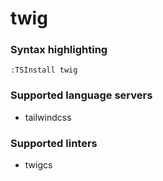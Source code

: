 # twig
<!--- THIS DOCUMENT IS AUTOMATICALLY GENERATED, DON'T EDIT IT -->

### Syntax highlighting

```vim
:TSInstall twig
```

### Supported language servers

- tailwindcss

### Supported linters

- twigcs
